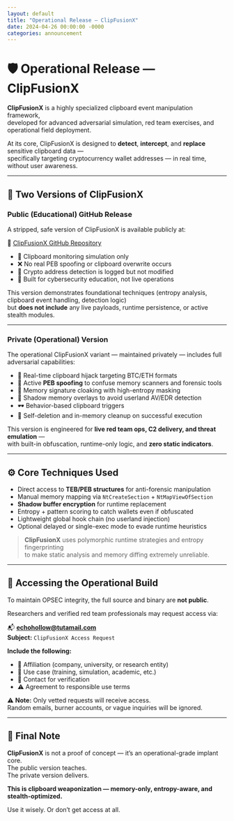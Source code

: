 ```yaml
---
layout: default
title: "Operational Release — ClipFusionX"
date: 2024-04-26 00:00:00 -0000
categories: announcement
---
```


# 🛡️ Operational Release — ClipFusionX

**ClipFusionX** is a highly specialized clipboard event manipulation framework,  
developed for advanced adversarial simulation, red team exercises, and operational field deployment.

At its core, ClipFusionX is designed to **detect**, **intercept**, and **replace** sensitive clipboard data —  
specifically targeting cryptocurrency wallet addresses — in real time, without user awareness.

---

## 🚀 Two Versions of ClipFusionX

### **Public (Educational) GitHub Release**

A stripped, safe version of ClipFusionX is available publicly at:

🔗 [ClipFusionX GitHub Repository](https://github.com/echohollow/ClipFusionX)

- 📎 Clipboard monitoring simulation only  
- ❌ No real PEB spoofing or clipboard overwrite occurs  
- 🧪 Crypto address detection is logged but not modified  
- 🧠 Built for cybersecurity education, not live operations

This version demonstrates foundational techniques (entropy analysis, clipboard event handling, detection logic)  
but **does not include** any live payloads, runtime persistence, or active stealth modules.

---

### **Private (Operational) Version**

The operational ClipFusionX variant — maintained privately — includes full adversarial capabilities:

- 🔁 Real-time clipboard hijack targeting BTC/ETH formats  
- 🧱 Active **PEB spoofing** to confuse memory scanners and forensic tools  
- 🧬 Memory signature cloaking with high-entropy masking  
- 🧼 Shadow memory overlays to avoid userland AV/EDR detection  
- 🕶️ Behavior-based clipboard triggers  
- 🧯 Self-deletion and in-memory cleanup on successful execution

This version is engineered for **live red team ops, C2 delivery, and threat emulation** —  
with built-in obfuscation, runtime-only logic, and **zero static indicators**.

---

## ⚙️ Core Techniques Used

- Direct access to **TEB/PEB structures** for anti-forensic manipulation  
- Manual memory mapping via `NtCreateSection` + `NtMapViewOfSection`  
- **Shadow buffer encryption** for runtime replacement  
- Entropy + pattern scoring to catch wallets even if obfuscated  
- Lightweight global hook chain (no userland injection)  
- Optional delayed or single-exec mode to evade runtime heuristics

> **ClipFusionX** uses polymorphic runtime strategies and entropy fingerprinting  
> to make static analysis and memory diffing extremely unreliable.

---

## 📧 Accessing the Operational Build

To maintain OPSEC integrity, the full source and binary are **not public**.

Researchers and verified red team professionals may request access via:

📬 **echohollow@tutamail.com**  
**Subject:** `ClipFusionX Access Request`

**Include the following:**
- 🏢 Affiliation (company, university, or research entity)  
- 🧪 Use case (training, simulation, academic, etc.)  
- 📇 Contact for verification  
- ⚠️ Agreement to responsible use terms

⚠️ **Note:** Only vetted requests will receive access.  
Random emails, burner accounts, or vague inquiries will be ignored.

---

## 🧠 Final Note

**ClipFusionX** is not a proof of concept — it’s an operational-grade implant core.  
The public version teaches.  
The private version delivers.

**This is clipboard weaponization — memory-only, entropy-aware, and stealth-optimized.**

Use it wisely. Or don’t get access at all.
